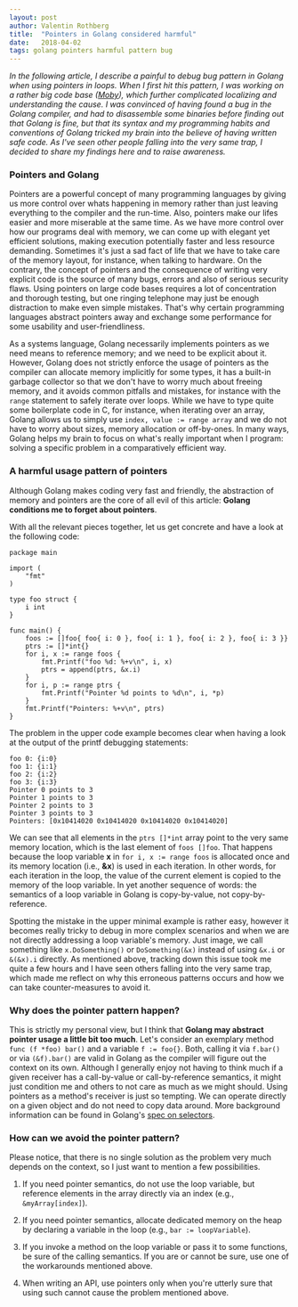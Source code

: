 ```yaml
---
layout: post
author: Valentin Rothberg
title:  "Pointers in Golang considered harmful"
date:   2018-04-02
tags: golang pointers harmful pattern bug
---
```


*In the following article, I describe a painful to debug bug pattern in Golang when using pointers in loops.  When I first hit this pattern, I was working on a rather big code base ([Moby](https://github.com/moby/moby)), which further complicated localizing and understanding the cause.  I was convinced of having found a bug in the Golang compiler, and had to disassemble some binaries before finding out that Golang is fine, but that its syntax and my programming habits and conventions of Golang tricked my brain into the believe of having written safe code.  As I've seen other people falling into the very same trap, I decided to share my findings here and to raise awareness.*

### Pointers and Golang
Pointers are a powerful concept of many programming languages by giving us more control over whats happening in memory rather than just leaving everything to the compiler and the run-time.  Also, pointers make our lifes easier and more miserable at the same time.  As we have more control over how our programs deal with memory, we can come up with elegant yet efficient solutions, making execution potentially faster and less resource demanding.  Sometimes it's just a sad fact of life that we have to take care of the memory layout, for instance, when talking to hardware.  On the contrary, the concept of pointers and the consequence of writing very explicit code is the source of many bugs, errors and also of serious security flaws.  Using pointers on large code bases requires a lot of concentration and thorough testing, but one ringing telephone may just be enough distraction to make even simple mistakes.  That's why certain programming languages abstract pointers away and exchange some performance for some usability and user-friendliness.

As a systems language, Golang necessarily implements pointers as we need means to reference memory; and we need to be explicit about it.  However, Golang does not strictly enforce the usage of pointers as the compiler can allocate memory implicitly for some types, it has a built-in garbage collector so that we don't have to worry much about freeing memory, and it avoids common pitfalls and mistakes, for instance with the `range` statement to safely iterate over loops.  While we have to type quite some boilerplate code in C, for instance, when iterating over an array, Golang allows us to simply use `index, value := range array` and we do not have to worry about sizes, memory allocation or off-by-ones.  In many ways, Golang helps my brain to focus on what's really important when I program: solving a specific problem in a comparatively efficient way.

### A harmful usage pattern of pointers
Although Golang makes coding very fast and friendly, the abstraction of memory and pointers are the core of all evil of this article:  **Golang conditions me to forget about pointers**.

With all the relevant pieces together, let us get concrete and have a look at the following code:

```golang
package main

import (
	"fmt"
)

type foo struct {
	i int
}

func main() {
	foos := []foo{ foo{ i: 0 }, foo{ i: 1 }, foo{ i: 2 }, foo{ i: 3 }}
	ptrs := []*int{}
	for i, x := range foos {
		fmt.Printf("foo %d: %+v\n", i, x)
		ptrs = append(ptrs, &x.i)
	}
	for i, p := range ptrs {
		fmt.Printf("Pointer %d points to %d\n", i, *p)
	}
	fmt.Printf("Pointers: %+v\n", ptrs)
}
```

The problem in the upper code example becomes clear when having a look at the output of the printf debugging statements:
```
foo 0: {i:0}
foo 1: {i:1}
foo 2: {i:2}
foo 3: {i:3}
Pointer 0 points to 3
Pointer 1 points to 3
Pointer 2 points to 3
Pointer 3 points to 3
Pointers: [0x10414020 0x10414020 0x10414020 0x10414020]
```

We can see that all elements in the `ptrs []*int` array point to the very same memory location, which is the last element of `foos []foo`.  That happens because the loop variable **x** in `for i, x := range foos` is allocated once and its memory location (i.e., **&x**) is used in each iteration.  In other words, for each iteration in the loop, the value of the current element is copied to the memory of the loop variable.  In yet another sequence of words: the semantics of a loop variable in Golang is copy-by-value, not copy-by-reference.

Spotting the mistake in the upper minimal example is rather easy, however it becomes really tricky to debug in more complex scenarios and when we are not directly addressing a loop variable's memory.  Just image, we call something like `x.DoSomething()` or `DoSomething(&x)` instead of using `&x.i` or `&(&x).i` directly.  As mentioned above, tracking down this issue took me quite a few hours and I have seen others falling into the very same trap, which made me reflect on why this erroneous patterns occurs and how we can take counter-measures to avoid it.

### Why does the pointer pattern happen?
This is strictly my personal view, but I think that **Golang may abstract pointer usage a little bit too much**.  Let's consider an exemplary method `func (f *foo) bar()` and a variable `f := foo{}`.  Both, calling it via `f.bar()` or via `(&f).bar()` are valid in Golang as the compiler will figure out the context on its own.  Although I generally enjoy not having to think much if a given receiver has a call-by-value or call-by-reference semantics, it might just condition me and others to not care as much as we might should.  Using pointers as a method's receiver is just so tempting.  We can operate directly on a given object and do not need to copy data around.  More background information can be found in Golang's [spec on selectors](https://golang.org/ref/spec#Selectors).

### How can we avoid the pointer pattern?
Please notice, that there is no single solution as the problem very much depends on the context, so I just want to mention a few possibilities.

1. If you need pointer semantics, do not use the loop variable, but reference elements in the array directly via an index (e.g., `&myArray[index]`).

2. If you need pointer semantics, allocate dedicated memory on the heap by declaring a variable in the loop (e.g., `bar := loopVariable`).

3. If you invoke a method on the loop variable or pass it to some functions, be sure of the calling semantics.  If you are or cannot be sure, use one of the workarounds mentioned above.

4. When writing an API, use pointers only when you're utterly sure that using such cannot cause the problem mentioned above.
